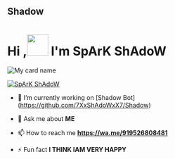 ## Shadow

# Hi ,<a href="Hey"><img src="https://raw.githubusercontent.com/TOXIC-DEVIL/TOXIC-DEVIL/TOXIC-DEVIL-OFFICIAL/media/Hi.gif" width="48px"></a> I'm SpArK ShAdoW&nbsp;

![My card name](https://cardivo.vercel.app/api?name=SpArK-ShAdoW-%20&description=Hi,%20I'm%20a%20Noob%20Developer%20&image=https://i.imgur.com/8q9ksEf.jpegbackgroundColor=%23ecf0f1&github=SPARK-SHADOW&&pattern=leaf&colorPattern=%25eaeaea)

<p align="left"> <a href="https://instagram.com/_spark_shadow_?utm_medium=copy_link" target="blank"><img src="https://img.shields.io/twitter/follow/SparkShadow?logo=instagram&style=for-the-badge" alt="SpArK ShAdoW" /></a> </p>

- 🔭 I’m currently working on [Shadow Bot] (https://github.com/7XxShAdoWxX7/Shadow)

- 💬 Ask me about **ME**

- 📫 How to reach me **https://wa.me/919526808481**

- ⚡ Fun fact **I THINK IAM VERY HAPPY**

<!---
7XxShAdoWxX7/7XxShAdoWxX7 is a ✨ special ✨ repository because its `README.md` (this file) appears on your GitHub profile.
You can click the Preview link to take a look at your changes.
--->
